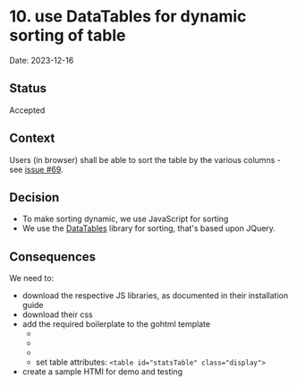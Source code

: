 # 10. use DataTables for dynamic sorting of table

Date: 2023-12-16

## Status

Accepted

## Context

Users (in browser) shall be able to sort the table by the various columns - see [issue #69](https://github.com/arc42/status.arc42.org-site/issues/69).

## Decision

* To make sorting dynamic, we use JavaScript for sorting
* We use the [DataTables](https://datatables.net/manual/options) library for sorting, that's based upon JQuery.

## Consequences

We need to:

* download the respective JS libraries, as documented in their installation guide
* download their css
* add the required boilerplate to the gohtml template
  * <thead></thead>
  * <tbody></tbody>
  * <tfoot></tfoot>
  * set table attributes: `<table id="statsTable" class="display">
    `  
* create a sample HTMl for demo and testing